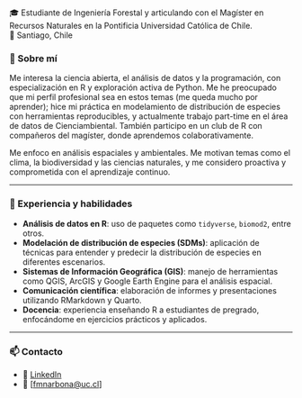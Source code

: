 🎓 Estudiante de Ingeniería Forestal y articulando con el Magíster en Recursos Naturales en la Pontificia Universidad Católica de Chile.  
📍 Santiago, Chile

### 🌱 Sobre mí

Me interesa la ciencia abierta, el análisis de datos y la programación, con especialización en R y exploración activa de Python. Me he preocupado que mi perfil profesional sea en estos temas (me queda mucho por aprender); hice mi práctica en modelamiento de distribución de especies con herramientas reproducibles, y actualmente trabajo part-time en el área de datos de Cienciambiental. También participo en un club de R con compañeros del magíster, donde aprendemos colaborativamente.

Me enfoco en análisis espaciales y ambientales. Me motivan temas como el clima, la biodiversidad y las ciencias naturales, y me considero proactiva y comprometida con el aprendizaje continuo.

---

### 🧪 Experiencia y habilidades

- **Análisis de datos en R**: uso de paquetes como `tidyverse`, `biomod2`, entre otros.
- **Modelación de distribución de especies (SDMs)**: aplicación de técnicas para entender y predecir la distribución de especies en diferentes escenarios.
- **Sistemas de Información Geográfica (GIS)**: manejo de herramientas como QGIS, ArcGIS y Google Earth Engine para el análisis espacial.
- **Comunicación científica**: elaboración de informes y presentaciones utilizando RMarkdown y Quarto.
- **Docencia**: experiencia enseñando R a estudiantes de pregrado, enfocándome en ejercicios prácticos y aplicados.

---

### 📫 Contacto

- 💼 [LinkedIn](https://www.linkedin.com/in/francisca-mu%C3%B1oz-narbona-a53098256/)
- 📧 [fmnarbona@uc.cl]
